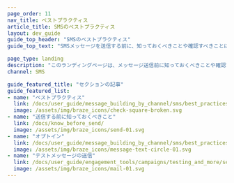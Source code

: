 ```yaml
---
page_order: 11
nav_title: ベストプラクティス
article_title: SMSのベストプラクティス
layout: dev_guide
guide_top_header: "SMSのベストプラクティス"
guide_top_text: "SMSメッセージを送信する前に、知っておくべきことや確認すべきことについては、次の記事を参照してください。"

page_type: landing
description: "このランディングページは、メッセージ送信前に知っておくべきことや確認すべきことを強調するベストプラクティスのホームです。"
channel: SMS

guide_featured_title: "セクションの記事"
guide_featured_list:
- name: "ベストプラクティス"
  link: /docs/user_guide/message_building_by_channel/sms/best_practices/best_practices/
  image: /assets/img/braze_icons/check-square-broken.svg
- name: "送信する前に知っておくべきこと"
  link: /docs/know_before_send/
  image: /assets/img/braze_icons/send-01.svg
- name: "オプトイン"
  link: /docs/user_guide/message_building_by_channel/sms/best_practices/opt-ins/
  image: /assets/img/braze_icons/message-text-circle-01.svg
- name: "テストメッセージの送信"
  link: /docs/user_guide/engagement_tools/campaigns/testing_and_more/sending_test_messages/
  image: /assets/img/braze_icons/mail-01.svg
---
```


<br><br>
